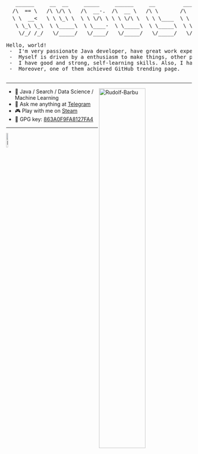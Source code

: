 <pre>
   ______     __  __     _____     ______     __         ______    . 　　✦⠀　   　　　,　　　　　　　　　*
  /\  == \   /\ \/\ \   /\  __-.  /\  __ \   /\ \       /\  ___\    * ⠀⠀⠀.　　　　　　　　　　. ⠀⠀⠀⠀⠀⠀⠀⠀⠀⠀⠀⠀✦
  \ \  __<   \ \ \_\ \  \ \ \/\ \ \ \ \/\ \  \ \ \____  \ \  __\       ✦ 　　　　　,　　　　　　　.
   \ \_\ \_\  \ \_____\  \ \____-  \ \_____\  \ \_____\  \ \_\    .　　　ﾟ .　　　　　　　　　　　　　.  ⠀.
    \/_/ /_/   \/_____/   \/____/   \/_____/   \/_____/   \/_/     ,　　　　　　.   *⠀　　⠀  　　　　　⠀✦

Hello, world!
 -  I'm very passionate Java developer, have great work experience.
 -  Myself is driven by a enthusiasm to make things, other people could use.
 -  I have good and strong, self-learning skills. Also, I have my ownprojects, so you can check them.
 -  Moreover, one of them achieved GitHub trending page.

</pre>

---

<picture>
    <source media = "(prefers-color-scheme: dark)" srcset = "https://github-readme-stats.vercel.app/api?username=Rudolf-Barbu&theme=dark&show_icons=true" />
    <img align = "right" width = "50%" src = "https://github-readme-stats.vercel.app/api?username=Rudolf-Barbu&show_icons=true" alt = "Rudolf-Barbu" />
</picture>

- 🥇 Java / Search / Data Science / Machine Learning
- 💭 Ask me anything at [Telegram]()
- 🎮 Play with me on [Steam]()
- 🔑 GPG key: [863A0F9FA8127FA4](https://github.com/rudolf-barbu.gpg)

---

<img width = "10%" src = "https://komarev.com/ghpvc/?username=rudolf-barbu&label=Profile%20views&color=blue&style=flat-square" alt = "Rudolf-Barbu" /> 







